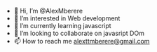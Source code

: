 - 👋 Hi, I’m @AlexMberere
- 👀 I’m interested in Web development
- 🌱 I’m currently learning javascript
- 💞️ I’m looking to collaborate on javasript DOm
- 📫 How to reach me alexttmberere@gmail.com

<!---
AlexMberere/AlexMberere is a ✨ special ✨ repository because its `README.md` (this file) appears on your GitHub profile.
You can click the Preview link to take a look at your changes.
--->
